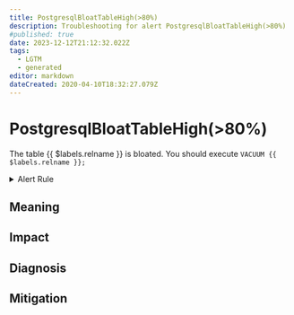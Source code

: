 ```yaml
---
title: PostgresqlBloatTableHigh(>80%)
description: Troubleshooting for alert PostgresqlBloatTableHigh(>80%)
#published: true
date: 2023-12-12T21:12:32.022Z
tags: 
  - LGTM
  - generated
editor: markdown
dateCreated: 2020-04-10T18:32:27.079Z
---
```


# PostgresqlBloatTableHigh(>80%)

The table {{ $labels.relname }} is bloated. You should execute `VACUUM {{ $labels.relname }};`

<details>
  <summary>Alert Rule</summary>

{{% rule "postgresql/postgres-exporter.yml" "PostgresqlBloatTableHigh(>80%)" %}}

{{% comment %}}

```yaml
alert: PostgresqlBloatTableHigh(>80%)
expr: pg_bloat_table_bloat_pct > 80 and on (relname) (pg_bloat_table_real_size > 200000000)
for: 1h
labels:
    severity: warning
annotations:
    summary: Postgresql bloat table high (> 80%) (instance {{ $labels.instance }})
    description: |-
        The table {{ $labels.relname }} is bloated. You should execute `VACUUM {{ $labels.relname }};`
          VALUE = {{ $value }}
          LABELS = {{ $labels }}
    runbook: https://github.com/srerun/prometheus-alerts/blob/main/content/runbooks/postgres-exporter/PostgresqlBloatTableHigh(>80%).md

```

{{% /comment %}}

</details>


## Meaning
[//]: # "Short paragraph that explains what the alert means"


## Impact
[//]: # "What could / will happen if the alert is not addressed"



## Diagnosis
[//]: # "Steps to take to identify the cause of the problem"



## Mitigation
[//]: # "The steps necessary to resolve the alert"
